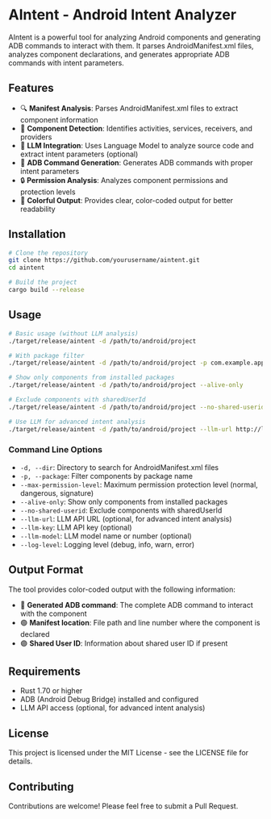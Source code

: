 # AIntent - Android Intent Analyzer

AIntent is a powerful tool for analyzing Android components and generating ADB commands to interact with them. It parses AndroidManifest.xml files, analyzes component declarations, and generates appropriate ADB commands with intent parameters.

## Features

- 🔍 **Manifest Analysis**: Parses AndroidManifest.xml files to extract component information
- 🎯 **Component Detection**: Identifies activities, services, receivers, and providers
- 🤖 **LLM Integration**: Uses Language Model to analyze source code and extract intent parameters (optional)
- 📱 **ADB Command Generation**: Generates ADB commands with proper intent parameters
- 🔒 **Permission Analysis**: Analyzes component permissions and protection levels
- 🎨 **Colorful Output**: Provides clear, color-coded output for better readability

## Installation

```bash
# Clone the repository
git clone https://github.com/yourusername/aintent.git
cd aintent

# Build the project
cargo build --release
```

## Usage

```bash
# Basic usage (without LLM analysis)
./target/release/aintent -d /path/to/android/project

# With package filter
./target/release/aintent -d /path/to/android/project -p com.example.app

# Show only components from installed packages
./target/release/aintent -d /path/to/android/project --alive-only

# Exclude components with sharedUserId
./target/release/aintent -d /path/to/android/project --no-shared-userid

# Use LLM for advanced intent analysis
./target/release/aintent -d /path/to/android/project --llm-url http://localhost:1234/v1 --llm-model gpt-3.5-turbo
```

### Command Line Options

- `-d, --dir`: Directory to search for AndroidManifest.xml files
- `-p, --package`: Filter components by package name
- `--max-permission-level`: Maximum permission protection level (normal, dangerous, signature)
- `--alive-only`: Show only components from installed packages
- `--no-shared-userid`: Exclude components with sharedUserId
- `--llm-url`: LLM API URL (optional, for advanced intent analysis)
- `--llm-key`: LLM API key (optional)
- `--llm-model`: LLM model name or number (optional)
- `--log-level`: Logging level (debug, info, warn, error)

## Output Format

The tool provides color-coded output with the following information:

- 🔵 **Generated ADB command**: The complete ADB command to interact with the component
- 🟢 **Manifest location**: File path and line number where the component is declared
- 🟣 **Shared User ID**: Information about shared user ID if present

## Requirements

- Rust 1.70 or higher
- ADB (Android Debug Bridge) installed and configured
- LLM API access (optional, for advanced intent analysis)

## License

This project is licensed under the MIT License - see the LICENSE file for details.

## Contributing

Contributions are welcome! Please feel free to submit a Pull Request. 